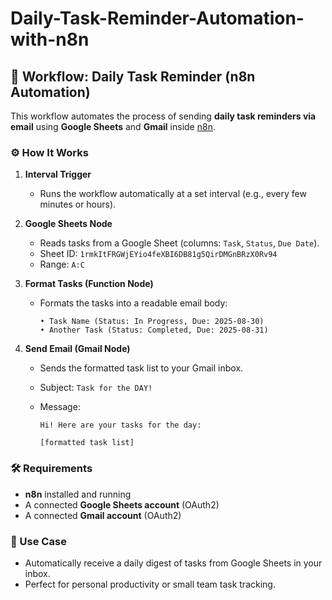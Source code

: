 # Daily-Task-Reminder-Automation-with-n8n

## 📌 Workflow: Daily Task Reminder (n8n Automation)

This workflow automates the process of sending **daily task reminders via email** using **Google Sheets** and **Gmail** inside [n8n](https://n8n.io/).

### ⚙️ How It Works

1. **Interval Trigger**

   * Runs the workflow automatically at a set interval (e.g., every few minutes or hours).

2. **Google Sheets Node**

   * Reads tasks from a Google Sheet (columns: `Task`, `Status`, `Due Date`).
   * Sheet ID: `1rmkItFRGWjEYio4feXBI6DB81g5QirDMGnBRzX0Rv94`
   * Range: `A:C`

3. **Format Tasks (Function Node)**

   * Formats the tasks into a readable email body:

     ```
     • Task Name (Status: In Progress, Due: 2025-08-30)
     • Another Task (Status: Completed, Due: 2025-08-31)
     ```

4. **Send Email (Gmail Node)**

   * Sends the formatted task list to your Gmail inbox.
   * Subject: `Task for the DAY!`
   * Message:

     ```
     Hi! Here are your tasks for the day:

     [formatted task list]
     ```

### 🛠 Requirements

* **n8n** installed and running
* A connected **Google Sheets account** (OAuth2)
* A connected **Gmail account** (OAuth2)

### 🚀 Use Case

* Automatically receive a daily digest of tasks from Google Sheets in your inbox.
* Perfect for personal productivity or small team task tracking.
